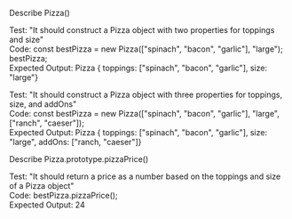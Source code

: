 Describe Pizza()

Test: "It should construct a Pizza object with two properties for toppings and size"  
Code: const bestPizza = new Pizza(["spinach", "bacon", "garlic"], "large");  
  bestPizza;  
Expected Output: Pizza { toppings: ["spinach", "bacon", "garlic"], size: "large"}

Test: "It should construct a Pizza object with three properties for toppings, size, and addOns"  
Code: const bestPizza = new Pizza(["spinach", "bacon", "garlic"], "large", ["ranch", "caeser"]);  
Expected Output: Pizza { toppings: ["spinach", "bacon", "garlic"], size: "large", addOns: ["ranch, "caeser"]}

Describe Pizza.prototype.pizzaPrice()

Test: "It should return a price as a number based on the toppings and size of a Pizza object"  
Code: bestPizza.pizzaPrice();  
Expected Output: 24